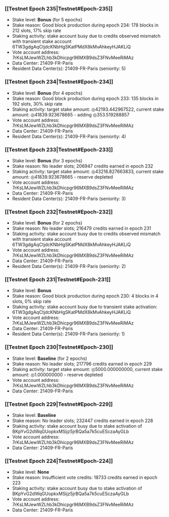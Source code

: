 ### [[Testnet Epoch 235|Testnet#Epoch-235]]
* Stake level: **Bonus** (for 5 epochs)
* Stake reason: Good block production during epoch 234: 178 blocks in 212 slots, 17% skip rate
* Staking activity: stake account busy due to credits observed mismatch with transient stake account 6TW3gdgAqCtjdcKNbHgSKatPMdX8kMvAhkeyHJAKLiQ
* Vote account address: 7rKsLMJewWZLhb3kDhicpgr96MXB9dsZ3FNvMeeRiMAz
* Data Center: 21409-FR-Paris
* Resident Data Center(s): 21409-FR-Paris (seniority: 5)
### [[Testnet Epoch 234|Testnet#Epoch-234]]
* Stake level: **Bonus** (for 4 epochs)
* Stake reason: Good block production during epoch 233: 135 blocks in 192 slots, 30% skip rate
* Staking activity: target stake amount: ◎42193.442967522, current stake amount: ◎41839.923678665 - adding ◎353.519288857
* Vote account address: 7rKsLMJewWZLhb3kDhicpgr96MXB9dsZ3FNvMeeRiMAz
* Data Center: 21409-FR-Paris
* Resident Data Center(s): 21409-FR-Paris (seniority: 4)
### [[Testnet Epoch 233|Testnet#Epoch-233]]
* Stake level: **Bonus** (for 3 epochs)
* Stake reason: No leader slots; 206947 credits earned in epoch 232
* Staking activity: target stake amount: ◎43216.827663833, current stake amount: ◎41839.923678665 - reserve depleted
* Vote account address: 7rKsLMJewWZLhb3kDhicpgr96MXB9dsZ3FNvMeeRiMAz
* Data Center: 21409-FR-Paris
* Resident Data Center(s): 21409-FR-Paris (seniority: 3)
### [[Testnet Epoch 232|Testnet#Epoch-232]]
* Stake level: **Bonus** (for 2 epochs)
* Stake reason: No leader slots; 216479 credits earned in epoch 231
* Staking activity: stake account busy due to credits observed mismatch with transient stake account 6TW3gdgAqCtjdcKNbHgSKatPMdX8kMvAhkeyHJAKLiQ
* Vote account address: 7rKsLMJewWZLhb3kDhicpgr96MXB9dsZ3FNvMeeRiMAz
* Data Center: 21409-FR-Paris
* Resident Data Center(s): 21409-FR-Paris (seniority: 2)
### [[Testnet Epoch 231|Testnet#Epoch-231]]
* Stake level: **Bonus**
* Stake reason: Good block production during epoch 230: 4 blocks in 4 slots, 0% skip rate
* Staking activity: stake account busy due to transient stake activation: 6TW3gdgAqCtjdcKNbHgSKatPMdX8kMvAhkeyHJAKLiQ
* Vote account address: 7rKsLMJewWZLhb3kDhicpgr96MXB9dsZ3FNvMeeRiMAz
* Data Center: 21409-FR-Paris
* Resident Data Center(s): 21409-FR-Paris (seniority: 1)
### [[Testnet Epoch 230|Testnet#Epoch-230]]
* Stake level: **Baseline** (for 2 epochs)
* Stake reason: No leader slots; 217796 credits earned in epoch 229
* Staking activity: target stake amount: ◎5000.000000000, current stake amount: ◎1.000000000 - reserve depleted
* Vote account address: 7rKsLMJewWZLhb3kDhicpgr96MXB9dsZ3FNvMeeRiMAz
* Data Center: 21409-FR-Paris
### [[Testnet Epoch 229|Testnet#Epoch-229]]
* Stake level: **Baseline**
* Stake reason: No leader slots; 232447 credits earned in epoch 228
* Staking activity: stake account busy due to stake activation of BKpYvG2dWqGUopkxMSijz5jrBQa5a7k5cuESczaAyGLb
* Vote account address: 7rKsLMJewWZLhb3kDhicpgr96MXB9dsZ3FNvMeeRiMAz
* Data Center: 21409-FR-Paris
### [[Testnet Epoch 224|Testnet#Epoch-224]]
* Stake level: **None**
* Stake reason: Insufficient vote credits: 18733 credits earned in epoch 223
* Staking activity: stake account busy due to stake activation of BKpYvG2dWqGUopkxMSijz5jrBQa5a7k5cuESczaAyGLb
* Vote account address: 7rKsLMJewWZLhb3kDhicpgr96MXB9dsZ3FNvMeeRiMAz
* Data Center: 21409-FR-Paris